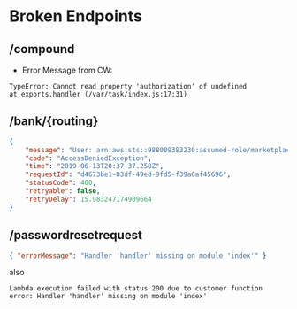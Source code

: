 # Broken Endpoints

## /compound

- Error Message from CW:

```text
TypeError: Cannot read property 'authorization' of undefined
at exports.handler (/var/task/index.js:17:31)
```

## /bank/{routing}

```json
{
	"message": "User: arn:aws:sts::988009383230:assumed-role/marketplace-development-r-UtilityGetBankInfoLambda-YJVR6PE85QRA/marketplace-development-lambda-UtilityGetBankInfo-3LX7ERI7HXGN is not authorized to perform: secretsmanager:GetSecretValue on resource: arn:aws:secretsmanager:us-east-1:988009383230:secret:TokenAuthSecret-OIOr2d",
	"code": "AccessDeniedException",
	"time": "2019-06-13T20:37:37.258Z",
	"requestId": "d4673be1-83df-49ed-9fd5-f39a6af45696",
	"statusCode": 400,
	"retryable": false,
	"retryDelay": 15.983247174909664
}
```

## /passwordresetrequest

```json
{ "errorMessage": "Handler 'handler' missing on module 'index'" }
```

also

```text
Lambda execution failed with status 200 due to customer function error: Handler 'handler' missing on module 'index'
```
